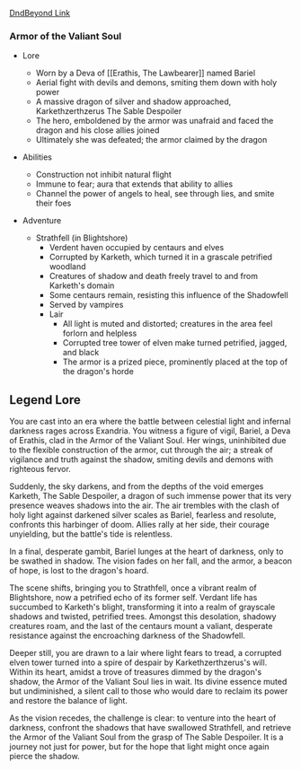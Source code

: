 
[DndBeyond Link](https://www.dndbeyond.com/magic-items/7776811-_armor-of-the-valiant-soul-rotld)

### Armor of the Valiant Soul

* Lore
	* Worn by a Deva of [[Erathis, The Lawbearer]] named Bariel
	* Aerial fight with devils and demons, smiting them down with holy power
	* A massive dragon of silver and shadow approached, Karkethzerthzerus The Sable Despoiler
	* The hero, emboldened by the armor was unafraid and faced the dragon and his close allies joined
	* Ultimately she was defeated; the armor claimed by the dragon

* Abilities
	* Construction not inhibit natural flight
	* Immune to fear; aura that extends that ability to allies
	* Channel the power of angels to heal, see through lies, and smite their foes

* Adventure
	* Strathfell (in Blightshore)
		* Verdent haven occupied by centaurs and elves
		* Corrupted by Karketh, which turned it in a grascale petrified woodland
		* Creatures of shadow and death freely travel to and from Karketh's domain
		* Some centaurs remain, resisting this influence of the Shadowfell
	  * Served by vampires
	  * Lair
		* All light is muted and distorted; creatures in the area feel forlorn and helpless
		* Corrupted tree tower of elven make turned petrified, jagged, and black
		* The armor is a prized piece, prominently placed at the top of the dragon's horde

## Legend Lore

You are cast into an era where the battle between celestial light and infernal darkness rages across Exandria. You witness a figure of vigil, Bariel, a Deva of Erathis, clad in the Armor of the Valiant Soul. Her wings, uninhibited due to the flexible construction of the armor, cut through the air; a streak of vigilance and truth against the shadow, smiting devils and demons with righteous fervor.

Suddenly, the sky darkens, and from the depths of the void emerges Karketh, The Sable Despoiler, a dragon of such immense power that its very presence weaves shadows into the air. The air trembles with the clash of holy light against darkened silver scales as Bariel, fearless and resolute, confronts this harbinger of doom. Allies rally at her side, their courage unyielding, but the battle's tide is relentless.

In a final, desperate gambit, Bariel lunges at the heart of darkness, only to be swathed in shadow. The vision fades on her fall, and the armor, a beacon of hope, is lost to the dragon's hoard.

The scene shifts, bringing you to Strathfell, once a vibrant realm of Blightshore, now a petrified echo of its former self. Verdant life has succumbed to Karketh's blight, transforming it into a realm of grayscale shadows and twisted, petrified trees. Amongst this desolation, shadowy creatures roam, and the last of the centaurs mount a valiant, desperate resistance against the encroaching darkness of the Shadowfell.

Deeper still, you are drawn to a lair where light fears to tread, a corrupted elven tower turned into a spire of despair by Karkethzerthzerus's will. Within its heart, amidst a trove of treasures dimmed by the dragon's shadow, the Armor of the Valiant Soul lies in wait. Its divine essence muted but undiminished, a silent call to those who would dare to reclaim its power and restore the balance of light.

As the vision recedes, the challenge is clear: to venture into the heart of darkness, confront the shadows that have swallowed Strathfell, and retrieve the Armor of the Valiant Soul from the grasp of The Sable Despoiler. It is a journey not just for power, but for the hope that light might once again pierce the shadow.
